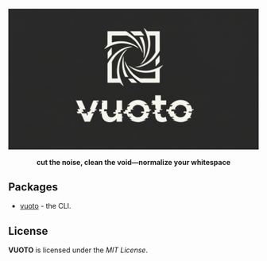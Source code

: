 <p align="center">
  <img alt="vuoto" src="./assets/logo/vuoto-ext.png">
</p>
<p align="center"><strong>cut the noise, clean the void—normalize your whitespace</strong></p>

## Packages

- [vuoto](./packages/vuoto/README.md) - the CLI.

## License

**VUOTO** is licensed under the _MIT License_.
